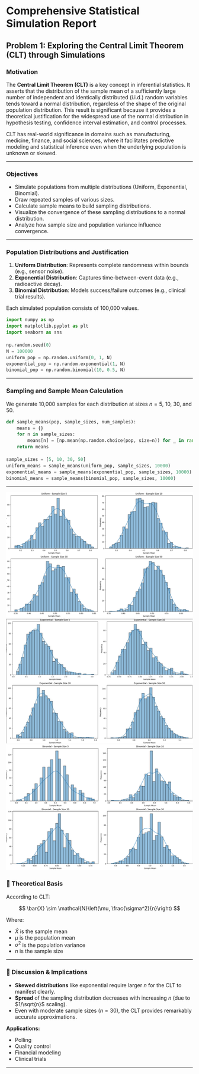 #  Comprehensive Statistical Simulation Report

##  Problem 1: Exploring the Central Limit Theorem (CLT) through Simulations

###  Motivation

The **Central Limit Theorem (CLT)** is a key concept in inferential statistics. It asserts that the distribution of the sample mean of a sufficiently large number of independent and identically distributed (i.i.d.) random variables tends toward a normal distribution, regardless of the shape of the original population distribution. This result is significant because it provides a theoretical justification for the widespread use of the normal distribution in hypothesis testing, confidence interval estimation, and control processes.

CLT has real-world significance in domains such as manufacturing, medicine, finance, and social sciences, where it facilitates predictive modeling and statistical inference even when the underlying population is unknown or skewed.

---

###  Objectives

- Simulate populations from multiple distributions (Uniform, Exponential, Binomial).
- Draw repeated samples of various sizes.
- Calculate sample means to build sampling distributions.
- Visualize the convergence of these sampling distributions to a normal distribution.
- Analyze how sample size and population variance influence convergence.

---

###  Population Distributions and Justification

1. **Uniform Distribution**: Represents complete randomness within bounds (e.g., sensor noise).
2. **Exponential Distribution**: Captures time-between-event data (e.g., radioactive decay).
3. **Binomial Distribution**: Models success/failure outcomes (e.g., clinical trial results).

Each simulated population consists of 100,000 values.

```python
import numpy as np
import matplotlib.pyplot as plt
import seaborn as sns

np.random.seed(0)
N = 100000
uniform_pop = np.random.uniform(0, 1, N)
exponential_pop = np.random.exponential(1, N)
binomial_pop = np.random.binomial(10, 0.5, N)
```

---

###  Sampling and Sample Mean Calculation

We generate 10,000 samples for each distribution at sizes $n = 5$, $10$, $30$, and $50$.

```python
def sample_means(pop, sample_sizes, num_samples):
    means = {}
    for n in sample_sizes:
        means[n] = [np.mean(np.random.choice(pop, size=n)) for _ in range(num_samples)]
    return means

sample_sizes = [5, 10, 30, 50]
uniform_means = sample_means(uniform_pop, sample_sizes, 10000)
exponential_means = sample_means(exponential_pop, sample_sizes, 10000)
binomial_means = sample_means(binomial_pop, sample_sizes, 10000)
```

---

![alt text](image-4.png)
![alt text](image-8.png)
![alt text](image-6.png)


### 🔷 Theoretical Basis

According to CLT:

$$
\bar{X} \sim \mathcal{N}\left(\mu, \frac{\sigma^2}{n}\right)
$$

Where:
- $\bar{X}$ is the sample mean
- $\mu$ is the population mean
- $\sigma^2$ is the population variance
- $n$ is the sample size

---

### 🔷 Discussion & Implications

- **Skewed distributions** like exponential require larger $n$ for the CLT to manifest clearly.
- **Spread** of the sampling distribution decreases with increasing $n$ (due to $1/\sqrt{n}$ scaling).
- Even with moderate sample sizes ($n = 30$), the CLT provides remarkably accurate approximations.

**Applications:**
- Polling
- Quality control
- Financial modeling
- Clinical trials

---




